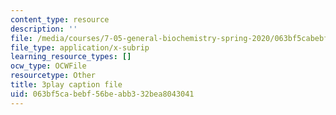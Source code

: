 ```yaml
---
content_type: resource
description: ''
file: /media/courses/7-05-general-biochemistry-spring-2020/063bf5cabebf56beabb332bea8043041_Z2ScgFh81Dc.vtt
file_type: application/x-subrip
learning_resource_types: []
ocw_type: OCWFile
resourcetype: Other
title: 3play caption file
uid: 063bf5ca-bebf-56be-abb3-32bea8043041
---
```

